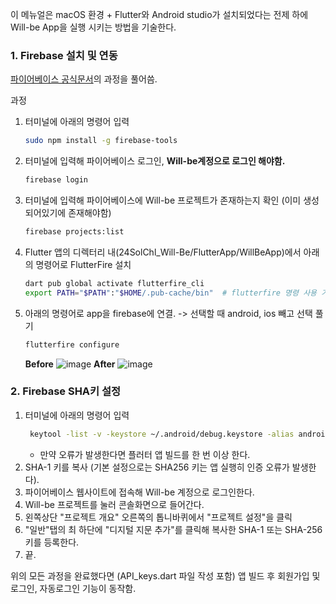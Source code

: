 
이 메뉴얼은 macOS 환경 + Flutter와 Android studio가 설치되었다는 전제 하에 Will-be App을 실행 시키는 방법을 기술한다.

### 1. Firebase 설치 및 연동

[파이어베이스 공식문서](https://firebase.google.com/docs/cli?hl=ko#install-cli-mac-linux)의 과정을 풀어씀.

과정
1. 터미널에 아래의 명령어 입력
	```bash
	sudo npm install -g firebase-tools
	```

2. 터미널에 입력해 파이어베이스 로그인, **Will-be계정으로 로그인 해야함.**
	```bash
	firebase login
	```

3. 터미널에 입력해 파이어베이스에 Will-be 프로젝트가 존재하는지 확인 (이미 생성되어있기에 존재해야함)
	```bash
	firebase projects:list
	```

4. Flutter 앱의 디렉터리 내(24SolChl_Will-Be/FlutterApp/WillBeApp)에서 아래의 명령어로 FlutterFire 설치
	```bash
	dart pub global activate flutterfire_cli
 	export PATH="$PATH":"$HOME/.pub-cache/bin"  # flutterfire 명령 사용 가능하게
	```

5. 아래의 명령어로 app을 firebase에 연결. -> 선택할 때 android, ios 빼고 선택 풀기
	```bash
	flutterfire configure
	```
	**Before**
	![image](https://github.com/GDSC-DJU/24SolChl_Will-Be/assets/33396317/5ff98caf-0537-4a9d-b796-678a440c0236)
	**After**
	![image](https://github.com/GDSC-DJU/24SolChl_Will-Be/assets/33396317/fedbdb53-b55d-4728-be9e-dd41302e1fd7)


### 2. Firebase SHA키 설정

1. 터미널에 아래의 명령어 입력
	```bash
	 keytool -list -v -keystore ~/.android/debug.keystore -alias androiddebugkey -storepass android -keypass android
	```
	- 만약 오류가 발생한다면 플러터 앱 빌드를 한 번 이상 한다.
2. SHA-1 키를 복사 (기본 설정으로는 SHA256 키는 앱 실행히 인증 오류가 발생한다).
4. 파이어베이스 웹사이트에 접속해 Will-be 계정으로 로그인한다.
5. Will-be 프로젝트를 눌러 콘솔화면으로 들어간다.
6. 왼쪽상단 "프로젝트 개요" 오른쪽의 톱니바퀴에서 "프로젝트 설정"을 클릭
7. "일반"탭의 최 하단에 "디지털 지문 추가"를 클릭해 복사한 SHA-1 또는 SHA-256키를 등록한다.
8. 끝.


위의 모든 과정을 완료했다면 (API_keys.dart 파일 작성 포함) 앱 빌드 후 회원가입 및 로그인, 자동로그인 기능이 동작함.
